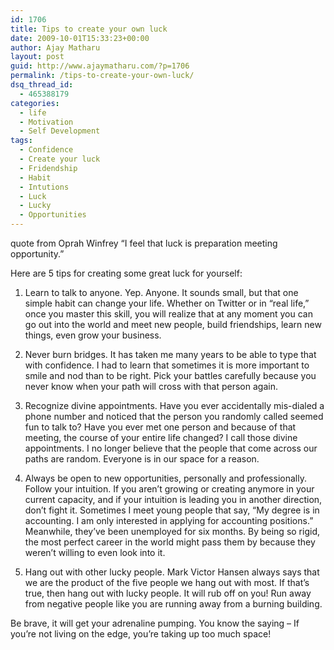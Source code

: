 ```yaml
---
id: 1706
title: Tips to create your own luck
date: 2009-10-01T15:33:23+00:00
author: Ajay Matharu
layout: post
guid: http://www.ajaymatharu.com/?p=1706
permalink: /tips-to-create-your-own-luck/
dsq_thread_id:
  - 465388179
categories:
  - life
  - Motivation
  - Self Development
tags:
  - Confidence
  - Create your luck
  - Fridendship
  - Habit
  - Intutions
  - Luck
  - Lucky
  - Opportunities
---
```

quote from Oprah Winfrey “I feel that luck is preparation meeting opportunity.”

Here are 5 tips for creating some great luck for yourself:

1. Learn to talk to anyone. Yep. Anyone. It sounds small, but that one simple habit can change your life. Whether on Twitter or in “real life,” once you master this skill, you will realize that at any moment you can go out into the world and meet new people, build friendships, learn new things, even grow your business.

2. Never burn bridges. It has taken me many years to be able to type that with confidence. I had to learn that sometimes it is more important to smile and nod than to be right. Pick your battles carefully because you never know when your path will cross with that person again.

3. Recognize divine appointments. Have you ever accidentally mis-dialed a phone number and noticed that the person you randomly called seemed fun to talk to? Have you ever met one person and because of that meeting, the course of your entire life changed? I call those divine appointments. I no longer believe that the people that come across our paths are random. Everyone is in our space for a reason.

4. Always be open to new opportunities, personally and professionally. Follow your intuition. If you aren’t growing or creating anymore in your current capacity, and if your intuition is leading you in another direction, don’t fight it. Sometimes I meet young people that say, “My degree is in accounting. I am only interested in applying for accounting positions.” Meanwhile, they’ve been unemployed for six months. By being so rigid, the most perfect career in the world might pass them by because they weren’t willing to even look into it.

5. Hang out with other lucky people. Mark Victor Hansen always says that we are the product of the five people we hang out with most. If that’s true, then hang out with lucky people. It will rub off on you! Run away from negative people like you are running away from a burning building.

Be brave, it will get your adrenaline pumping. You know the saying – If you’re not living on the edge, you’re taking up too much space!